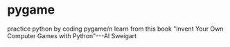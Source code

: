 # pygame
practice python by coding pygame/n
learn from this book "Invent Your Own Computer Games with Python"---Al Sweigart
